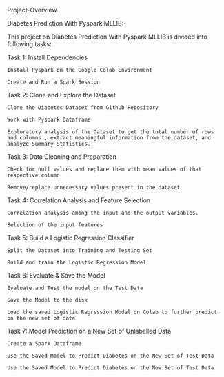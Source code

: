 Project-Overview



Diabetes Prediction With Pyspark MLLIB:-


This project on Diabetes Prediction With Pyspark MLLIB is divided into following tasks:

Task 1: Install Dependencies                   

    Install Pyspark on the Google Colab Environment

    Create and Run a Spark Session 

Task 2: Clone and Explore the Dataset

    Clone the Diabetes Dataset from Github Repository

    Work with Pyspark Dataframe

    Exploratory analysis of the Dataset to get the total number of rows and columns , extract meaningful information from the dataset, and analyze Summary Statistics.

Task 3: Data Cleaning and Preparation

    Check for null values and replace them with mean values of that respective column

    Remove/replace unnecessary values present in the dataset 

Task 4: Correlation Analysis and Feature Selection

    Correlation analysis among the input and the output variables.

    Selection of the input features 

Task 5: Build a Logistic Regression Classifier

    Split the Dataset into Training and Testing Set

    Build and train the Logistic Regression Model

Task 6: Evaluate & Save the Model

    Evaluate and Test the model on the Test Data

    Save the Model to the disk

    Load the saved Logistic Regression Model on Colab to further predict on the new set of data

Task 7: Model Prediction on a New Set of Unlabelled Data

    Create a Spark Dataframe
    
    Use the Saved Model to Predict Diabetes on the New Set of Test Data

    Use the Saved Model to Predict Diabetes on the New Set of Test Data
